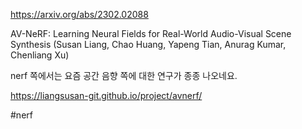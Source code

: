 https://arxiv.org/abs/2302.02088

AV-NeRF: Learning Neural Fields for Real-World Audio-Visual Scene Synthesis (Susan Liang, Chao Huang, Yapeng Tian, Anurag Kumar, Chenliang Xu)

nerf 쪽에서는 요즘 공간 음향 쪽에 대한 연구가 종종 나오네요.

https://liangsusan-git.github.io/project/avnerf/

#nerf